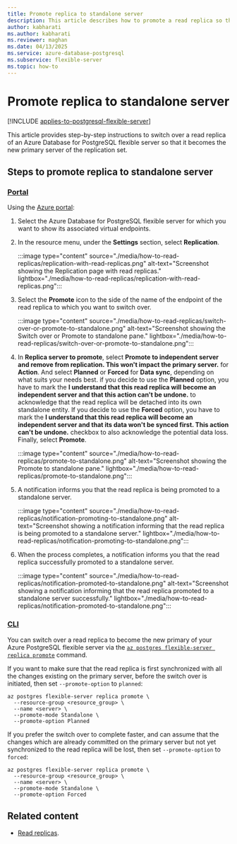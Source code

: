 ```yaml
---
title: Promote replica to standalone server
description: This article describes how to promote a read replica so that it becomes an independent standalone server.
author: kabharati
ms.author: kabharati
ms.reviewer: maghan
ms.date: 04/13/2025
ms.service: azure-database-postgresql
ms.subservice: flexible-server
ms.topic: how-to
---
```


# Promote replica to standalone server

[!INCLUDE [applies-to-postgresql-flexible-server](~/reusable-content/ce-skilling/azure/includes/postgresql/includes/applies-to-postgresql-flexible-server.md)]

This article provides step-by-step instructions to switch over a read replica of an Azure Database for PostgreSQL flexible server so that it becomes the new primary server of the replication set.

## Steps to promote replica to standalone server

### [Portal](#tab/portal-promote-replica-to-standalone-server)

Using the [Azure portal](https://portal.azure.com/):

1. Select the Azure Database for PostgreSQL flexible server for which you want to show its associated virtual endpoints.

2. In the resource menu, under the **Settings** section, select **Replication**.

    :::image type="content" source="./media/how-to-read-replicas/replication-with-read-replicas.png" alt-text="Screenshot showing the Replication page with read replicas." lightbox="./media/how-to-read-replicas/replication-with-read-replicas.png":::

3. Select the **Promote** icon to the side of the name of the endpoint of the read replica to which you want to switch over.

    :::image type="content" source="./media/how-to-read-replicas/switch-over-or-promote-to-standalone.png" alt-text="Screenshot showing the Switch over or Promote to standalone pane." lightbox="./media/how-to-read-replicas/switch-over-or-promote-to-standalone.png":::

4. In **Replica server to promote**, select **Promote to independent server and remove from replication. This won't impact the primary server.** for **Action**. And select **Planned** or **Forced** for **Data sync**, depending on what suits your needs best. if you decide to use the **Planned** option, you have to mark the **I understand that this read replica will become an independent server and that this action can't be undone.** to acknowledge that the read replica will be detached into its own standalone entity. If you decide to use the **Forced** option, you have to mark the **I understand that this read replica will become an independent server and that its data won't be synced first. This action can't be undone.** checkbox to also acknowledge the potential data loss. Finally, select **Promote**.

    :::image type="content" source="./media/how-to-read-replicas/promote-to-standalone.png" alt-text="Screenshot showing the Promote to standalone pane." lightbox="./media/how-to-read-replicas/promote-to-standalone.png":::

6. A notification informs you that the read replica is being promoted to a standalone server.

    :::image type="content" source="./media/how-to-read-replicas/notification-promoting-to-standalone.png" alt-text="Screenshot showing a notification informing that the read replica is being promoted to a standalone server." lightbox="./media/how-to-read-replicas/notification-promoting-to-standalone.png":::

7. When the process completes, a notification informs you that the read replica successfully promoted to a standalone server.

    :::image type="content" source="./media/how-to-read-replicas/notification-promoted-to-standalone.png" alt-text="Screenshot showing a notification informing that the read replica promoted to a standalone server successfully." lightbox="./media/how-to-read-replicas/notification-promoted-to-standalone.png":::

### [CLI](#tab/cli-promote-replica-to-standalone-server)

You can switch over a read replica to become the new primary of your Azure PostgreSQL flexible server via the [`az postgres flexible-server replica promote`](/cli/azure/postgres/flexible-server/replica#az-postgres-flexible-server-replica-promote) command.

If you want to make sure that the read replica is first synchronized with all the changes existing on the primary server, before the switch over is initiated, then set `--promote-option` to `planned`:

```azurecli-interactive
az postgres flexible-server replica promote \
  --resource-group <resource_group> \
  --name <server> \
  --promote-mode Standalone \
  --promote-option Planned
```

If you prefer the switch over to complete faster, and can assume that the changes which are already committed on the primary server but not yet synchronized to the read replica will be lost, then set `--promote-option` to `forced`:

```azurecli-interactive
az postgres flexible-server replica promote \
  --resource-group <resource_group> \
  --name <server> \
  --promote-mode Standalone \
  --promote-option Forced
```

## Related content

- [Read replicas](concepts-read-replicas.md).

